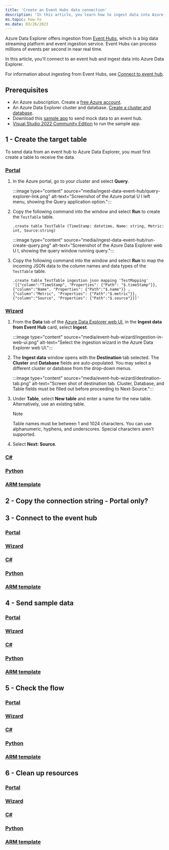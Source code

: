 ```yaml
---
title: 'Create an Event Hubs data connection'
description: 'In this article, you learn how to ingest data into Azure Data Explorer from Event Hubs.'
ms.topic: how-to
ms.date: 03/26/2023
---
```


Azure Data Explorer offers ingestion from [Event Hubs](/azure/event-hubs/event-hubs-about), which is a big data streaming platform and event ingestion service. Event Hubs can process millions of events per second in near real time.

In this article, you'll connect to an event hub and ingest data into Azure Data Explorer.

For information about ingesting from Event Hubs, see [Connect to event hub](ingest-data-event-hub-overview.md).

## Prerequisites

* An Azure subscription. Create a [free Azure account](https://azure.microsoft.com/free/).
* An Azure Data Explorer cluster and database. [Create a cluster and database](create-cluster-database-portal.md).
* Download this [sample app](https://github.com/Azure-Samples/event-hubs-dotnet-ingest) to send mock data to an event hub.
* [Visual Studio 2022 Community Edition](https://www.visualstudio.com/downloads/) to run the sample app.

## 1 - Create the target table

To send data from an event hub to Azure Data Explorer, you must first create a table to receive the data.

### [Portal](#tab/portal)

1. In the Azure portal, go to your cluster and select **Query**.

    :::image type="content" source="media/ingest-data-event-hub/query-explorer-link.png" alt-text="Screenshot of the Azure portal U I left menu, showing the Query application option.":::

1. Copy the following command into the window and select **Run** to create the `TestTable` table.

    ```Kusto
    .create table TestTable (TimeStamp: datetime, Name: string, Metric: int, Source:string)
    ```

    :::image type="content" source="media/ingest-data-event-hub/run-create-query.png" alt-text="Screenshot of the Azure Data Explorer web U I, showing the query window running query.":::

1. Copy the following command into the window and select **Run** to map the incoming JSON data to the column names and data types of the `TestTable` table.

    ```Kusto
    .create table TestTable ingestion json mapping 'TestMapping' '[{"column":"TimeStamp", "Properties": {"Path": "$.timeStamp"}},{"column":"Name", "Properties": {"Path":"$.name"}} ,{"column":"Metric", "Properties": {"Path":"$.metric"}}, {"column":"Source", "Properties": {"Path":"$.source"}}]'
    ```

### [Wizard](#tab/wizard)

1. From the **Data** tab of the [Azure Data Explorer web UI](https://dataexplorer.azure.com/), in the **Ingest data from Event Hub** card, select **Ingest**.

    :::image type="content" source="media/event-hub-wizard/ingestion-in-web-ui.png" alt-text="Select the ingestion wizard in the Azure Data Explorer web UI.":::

1. The **Ingest data** window opens with the **Destination** tab selected. The **Cluster** and **Database** fields are auto-populated. You may select a different cluster or database from the drop-down menus.

    :::image type="content" source="media/event-hub-wizard/destination-tab.png" alt-text="Screen shot of destination tab. Cluster, Database, and Table fields must be filled out before proceeding to Next-Source.":::

1. Under **Table**, select **New table** and enter a name for the new table. Alternatively, use an existing table.

    > [!NOTE]
    > Table names must be between 1 and 1024 characters. You can use alphanumeric, hyphens, and underscores. Special characters aren't supported.

1. Select **Next: Source**.

### [C#](#tab/c-sharp)


### [Python](#tab/python)
### [ARM template](#tab/arm-template)

## 2 - Copy the connection string - Portal only?



## 3 - Connect to the event hub

### [Portal](#tab/portal)
### [Wizard](#tab/wizard)
### [C#](#tab/c-sharp)
### [Python](#tab/python)
### [ARM template](#tab/arm-template)

## 4 - Send sample data

### [Portal](#tab/portal)
### [Wizard](#tab/wizard)
### [C#](#tab/c-sharp)
### [Python](#tab/python)
### [ARM template](#tab/arm-template)

## 5 - Check the flow

### [Portal](#tab/portal)
### [Wizard](#tab/wizard)
### [C#](#tab/c-sharp)
### [Python](#tab/python)
### [ARM template](#tab/arm-template)

## 6 - Clean up resources

### [Portal](#tab/portal)
### [Wizard](#tab/wizard)
### [C#](#tab/c-sharp)
### [Python](#tab/python)
### [ARM template](#tab/arm-template)
